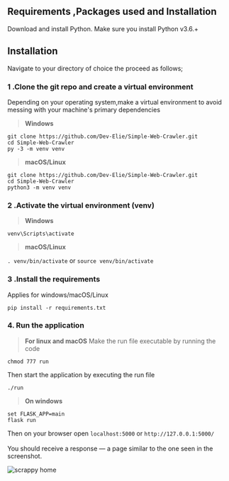 ## Requirements ,Packages used and Installation
Download and install Python. Make sure you install Python v3.6.+
 
## Installation
          
Navigate to your directory of choice the proceed as follows;<br>
          
### 1 .Clone the git repo and create a virtual environment 
          
Depending on your operating system,make a virtual environment to avoid messing with your machine's primary dependencies
          
> **Windows**
          
```
git clone https://github.com/Dev-Elie/Simple-Web-Crawler.git
cd Simple-Web-Crawler
py -3 -m venv venv
```
          
> **macOS/Linux**
          
```
git clone https://github.com/Dev-Elie/Simple-Web-Crawler.git
cd Simple-Web-Crawler
python3 -m venv venv
```

### 2 .Activate the virtual environment (venv)
          
> **Windows** 

```venv\Scripts\activate```
          
> **macOS/Linux**

```. venv/bin/activate```
or
```source venv/bin/activate```

### 3 .Install the requirements

Applies for windows/macOS/Linux

```pip install -r requirements.txt```

### 4. Run the application 

> **For linux and macOS**
Make the run file executable by running the code

```chmod 777 run```

Then start the application by executing the run file

```./run```

> **On windows**
```
set FLASK_APP=main
flask run
```
Then on your browser open `localhost:5000` or `http://127.0.0.1:5000/` <br><br>
You should receive a response — a page similar to the one seen in the screenshot.

![scrappy home](https://github.com/Dev-Elie/Simple-Web-Crawler/blob/main/static/images/scrappy.png)
